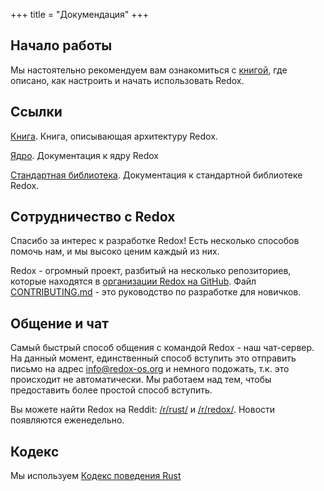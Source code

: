 +++
title = "Докумендация"
+++

## Начало работы

Мы настоятельно рекомендуем вам ознакомиться с [книгой](https://doc.redox-os.org/book/), где описано, как настроить и начать использовать Redox.

## Ссылки

[Книга](https://doc.redox-os.org/book/). Книга, описывающая архитектуру Redox.

[Ядро](https://doc.redox-os.org/kernel/kernel/). Документация к ядру Redox

[Стандартная библиотека](https://doc.redox-os.org/std/std/). Документация к стандартной библиотеке Redox.

## Сотрудничество с Redox

Спасибо за интерес к разработке Redox! Есть несколько способов помочь нам, и мы высоко ценим каждый из них.

Redox - огромный проект, разбитый на несколько репозиториев, которые находятся в [организации Redox на GitHub](https://github.com/redox-os). Файл
[CONTRIBUTING.md](https://github.com/redox-os/redox/blob/master/CONTRIBUTING.md) - это руководство по разработке для новичков.

## Общение и чат

Самый быстрый способ общения с командой Redox - наш чат-сервер.
На данный момент, единственный способ вступить это отправить письмо на адрес
[info@redox-os.org](mailto:info@redox-os.org) и немного подожать, т.к. это происходит
не автоматически. Мы работаем над тем, чтобы предоставить более простой способ вступить.

Вы можете найти Redox на Reddit:
[/r/rust/](https://www.reddit.com/r/rust) и
[/r/redox/](https://www.reddit.com/r/redox). Новости появляются еженедельно.

## Кодекс

Мы используем [Кодекс поведения Rust](https://www.rust-lang.org/ru-RU/conduct.html)
